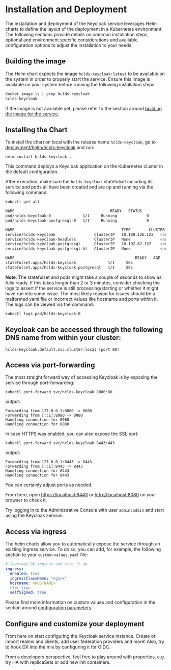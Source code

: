 # Installation and Deployment

The installation and deployment of the Keycloak service leverages Helm charts to define the layout of the deployment in a Kubernetes environment. The following sections provide details on common installation steps, optional and environment specific considerations and available configuration options to adjust the installation to your needs.

## Building the image

The Helm chart expects the image `hclds-keycloak:latest` to be available on the system in order to properly start the service. Ensure this image is available on your system before running the following installation steps.

```sh
docker image ls | grep hclds-keycloak
hclds-keycloak                                                                  latest                  d2a806a74638   2 minutes ago   642MB
```

If the image is not available yet, please refer to the section around [building the image for the service](../docker.md#build-the-container-for-the-service).

## Installing the Chart

To install the chart on local with the release name `hclds-keycloak`, go to [deployment/helm/hclds-keycloak](../../../deployment/helm/hclds-keycloak/) and run:

```console
helm install hclds-keycloak .
```

This command deploys a Keycloak application on the Kubernetes cluster in the default configuration.

After execution, make sure the `hclds-keycloak` statefulset including its service and pods all have been created and are up and running via the following command:

```sh
kubectl get all
```

```sh
NAME                                          READY   STATUS              RESTARTS   AGE
pod/hclds-keycloak-0              1/1     Running             0          56s
pod/hclds-keycloak-postgresql-0   1/1     Running             0          56s

NAME                                               TYPE        CLUSTER-IP       EXTERNAL-IP   PORT(S)          AGE
service/hclds-keycloak                 ClusterIP   10.108.126.123   <none>        80/TCP,443/TCP   56s
service/hclds-keycloak-headless        ClusterIP   None             <none>        80/TCP,443/TCP   56s
service/hclds-keycloak-postgresql      ClusterIP   10.102.67.137    <none>        5432/TCP         56s
service/hclds-keycloak-postgresql-hl   ClusterIP   None             <none>        5432/TCP         56s

NAME                                                     READY   AGE
statefulset.apps/hclds-keycloak              1/1     56s
statefulset.apps/hclds-keycloak-postgresql   1/1     56s
```

**Note**: The statefulset and pods might take a couple of seconds to show as fully ready. If this takes longer than 2 or 3 minutes, consider checking the logs to assert if the service is still processing/starting or whether it might have run into some issue. The most likely reason for issues should be a malformed yaml file or incorrect values like hostname and ports within it. The logs can be viewed via the command:

```sh
kubectl logs pod/hclds-keycloak-0
```

## Keycloak can be accessed through the following DNS name from within your cluster:

```console
hclds-keycloak.default.svc.cluster.local (port 80)
```

## Access via port-forwarding

The most straight forward way of accessing Keycloak is by exposing the service through port-forwarding:

```console
kubectl port-forward svc/hclds-keycloak 8080:80
```

output:

```console
Forwarding from 127.0.0.1:8080 -> 8080
Forwarding from [::1]:8080 -> 8080
Handling connection for 8080
Handling connection for 8080
```

In case HTTPS was enabled, you can also expose the SSL port:

```console
kubectl port-forward svc/hclds-keycloak 8443:443
```

output:

```console
Forwarding from 127.0.0.1:8443 -> 8443
Forwarding from [::1]:8443 -> 8443
Handling connection for 8443
Handling connection for 8443
```

You can certainly adjust ports as needed.

From here, open [https://localhost:8443](https://localhost:8443) or [http://localhost:8080](http://localhost:8080) on your browser to check it.

Try logging in to the Administrative Console with user `admin:admin` and start using the Keycloak service.

## Access via ingress

The helm charts allow you to automatically expose the service through an existing ingress service. To do so, you can add, for example, the following section to your `custom-values.yaml` file:

```yaml
# leverage DX ingress and wire it up
ingress:
  enabled: true
  ingressClassName: "nginx"
  hostname: <HOSTNAME>
  tls: true
  selfSigned: true
```

Please find more information on custom values and configuration in the section around [configuration parameters](./configuration-properties.md).

## Configure and customize your deployment

From here on start configuring the Keycloak service instance. Create or import realms and clients, add user federation providers and more! Also, try to hook DX into the mix by configuring it for OIDC.

From a developers perspective, feel free to play around with properties, e.g. try HA with replicaSets or add new init containers.
